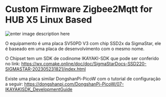# Custom Firmware Zigbee2Mqtt for HUB X5 Linux Based

![enter image description here](https://smartliving.vn/wp-content/uploads/2023/06/O1CN01Xhc6Uq1PuFKvLo9qY_2212972411900-0-cib.jpg)

O equipamento é uma placa SV50PD V3 com chip SSD2x da SigmaStar, ele é baseado em uma placa de desenvolvimento com o mesmo nome.

O Chipset tem um SDK de codinome IKAYAKI-SDK que pode ser conferido no link:
https://wx.comake.online/doc/doc/SigmaStarDocs-SSD220-SIGMASTAR-202305231821/index.html

Existe uma placa similar DongshanPi-PicoW com o tutorial de configuração a seguir:
https://dongshanpi.com/DongshanPi-PicoW/07-IKAYAKISDK_DevelopmentGuide

